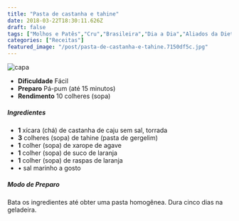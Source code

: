 ```yaml
---
title: "Pasta de castanha e tahine"
date: 2018-03-22T18:30:11.626Z
draft: false
tags: ["Molhos e Patês","Cru","Brasileira","Dia a Dia","Aliados da Dieta","Alimentação","Alimentação saudável"]
categories: ["Receitas"]
featured_image: "/post/pasta-de-castanha-e-tahine.7150df5c.jpg"
---
```


![capa](/post/pasta-de-castanha-e-tahine.7150df5c.jpg)

*   **Dificuldade** Fácil
*   **Preparo** Pá-pum (até 15 minutos)
*   **Rendimento** 10 colheres (sopa)

##### Ingredientes

*   **1** xícara (chá) de castanha de caju sem sal, torrada
*   **3** colheres (sopa) de tahine (pasta de gergelim)
*   **1** colher (sopa) de xarope de agave
*   **1** colher (sopa) de suco de laranja
*   **1** colher (sopa) de raspas de laranja
*   • sal marinho a gosto

##### Modo de Preparo

Bata os ingredientes até obter uma pasta homogênea. Dura cinco dias na geladeira.
